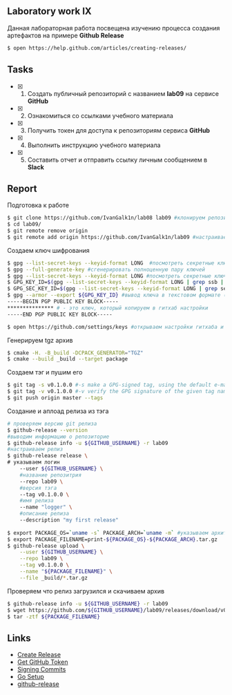 ## Laboratory work IX

Данная лабораторная работа посвещена изучению процесса создания артефактов на примере **Github Release**

```sh
$ open https://help.github.com/articles/creating-releases/
```

## Tasks

- [x] 1. Создать публичный репозиторий с названием **lab09** на сервисе **GitHub**
- [x] 2. Ознакомиться со ссылками учебного материала
- [x] 3. Получить токен для доступа к репозиториям сервиса **GitHub**
- [x] 4. Выполнить инструкцию учебного материала
- [x] 5. Составить отчет и отправить ссылку личным сообщением в **Slack**

## Report

Подготовка к работе
```sh
$ git clone https://github.com/IvanGalk1n/lab08 lab09 #клонируем репозиторий
$ cd lab09/
$ git remote remove origin
$ git remote add origin https://github.com/IvanGalk1n/lab09 #настраиваем удаленный репозиторий
```

Создаем ключ шифрования
```sh
$ gpg --list-secret-keys --keyid-format LONG  #посмотреть секретные ключи с форматом идентификатора лонг (16 символов)
$ gpg --full-generate-key #сгенерировать полноценную пару ключей
$ gpg --list-secret-keys --keyid-format LONG #посмотреть секретные ключи с форматом идентификатора лонг (16 символов)
$ GPG_KEY_ID=$(gpg --list-secret-keys --keyid-format LONG | grep ssb | tail -1 | awk '{print $2}' | awk -F'/' '{print $2}') #создаем переменную хранящую идентификатор открытого ключа
$ GPG_SEC_KEY_ID=$(gpg --list-secret-keys --keyid-format LONG | grep sec | tail -1 | awk '{print $2}' | awk -F'/' '{print $2}') #создаем переменную хранящую идентификатор секретного ключа
$ gpg --armor --export ${GPG_KEY_ID} #вывод ключа в текстовом формате (--armor=-a)
-----BEGIN PGP PUBLIC KEY BLOCK-----
*************** # - это ключ, который копируем в гитхаб настройки
-----END PGP PUBLIC KEY BLOCK-----

$ open https://github.com/settings/keys #открываем настройки гитхаба и копируем туда наш открытый gpg ключ
```

Генерируем tgz архив
```sh
$ cmake -H. -B_build -DCPACK_GENERATOR="TGZ"
$ cmake --build _build --target package
```

Создаем тэг и пушим его
```sh
$ git tag -s v0.1.0.0 #-s make a GPG-signed tag, using the default e-mail address’s key (создает тэг использующий gpg-ключ)
$ git tag -v v0.1.0.0 #-v verify the GPG signature of the given tag names (выводит информацию о тэге и подписи)
$ git push origin master --tags
```

Создание и аплоад релиза из тэга
```sh
# проверяем версию git релиза
$ github-release --version
#выводим информацию о репозиторие
$ github-release info -u ${GITHUB_USERNAME} -r lab09
#настраиваем релиз
$ github-release release \
# указываем логин 
    --user ${GITHUB_USERNAME} \
    #название репозитрия 
    --repo lab09 \
    #версия тэга
    --tag v0.1.0.0 \
    #имя релиза 
    --name "logger" \
    #описание релиза 
    --description "my first release"
    
$ export PACKAGE_OS=`uname -s` PACKAGE_ARCH=`uname -m` #указываем архитектуру и операционную систему 
$ export PACKAGE_FILENAME=print-${PACKAGE_OS}-${PACKAGE_ARCH}.tar.gz
$ github-release upload \
    --user ${GITHUB_USERNAME} \
    --repo lab09 \
    --tag v0.1.0.0 \
    --name "${PACKAGE_FILENAME}" \
    --file _build/*.tar.gz
```

Проверяем что релиз загрузился и скачиваем архив
```sh
$ github-release info -u ${GITHUB_USERNAME} -r lab09
$ wget https://github.com/${GITHUB_USERNAME}/lab09/releases/download/v0.1.0.0/${PACKAGE_FILENAME}
$ tar -ztf ${PACKAGE_FILENAME}
```

## Links

- [Create Release](https://help.github.com/articles/creating-releases/)
- [Get GitHub Token](https://help.github.com/articles/creating-a-personal-access-token-for-the-command-line/)
- [Signing Commits](https://help.github.com/articles/signing-commits-with-gpg/)
- [Go Setup](http://www.golangbootcamp.com/book/get_setup)
- [github-release](https://github.com/aktau/github-release)
